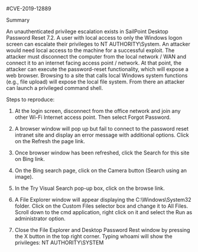 #CVE-2019-12889

Summary

An unauthenticated privilege escalation exists in SailPoint Desktop Password Reset 7.2. A user with local access to only the Windows logon screen can escalate their privileges to NT AUTHORITY\System. An attacker would need local access to the machine for a successful exploit. The attacker must disconnect the computer from the local network / WAN and connect it to an internet facing access point / network. At that point, the attacker can execute the password-reset functionality, which will expose a web browser. Browsing to a site that calls local Windows system functions (e.g., file upload) will expose the local file system. From there an attacker can launch a privileged command shell.

Steps to reproduce:

1. At the login screen, disconnect from the office network and join any other Wi-Fi Internet access point. Then select Forgot Password.

2. A browser window will pop up but fail to connect to the password reset intranet site and display an error message with additional options. Click on the Refresh the page link.

3. Once browser window has been refreshed, click the Search for this site on Bing link.

4. On the Bing search page, click on the Camera button (Search using an image).

5. In the Try Visual Search pop-up box, click on the browse link.

6. A File Explorer window will appear displaying the C:\Windows\System32 folder. Click on the Custom Files selector box and change it to All Files.  Scroll down to the cmd application, right click on it and select the Run as administrator option. 

7. Close the File Explorer and Desktop Password Rest window by pressing the X button in the top right corner. Typing whoami will show the privileges: NT AUTHORITY\SYSTEM

